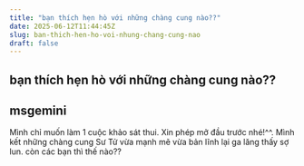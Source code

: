 ```yaml
---
title: "bạn thích hẹn hò với những chàng cung nào??"
date: 2025-06-12T11:44:45Z
slug: ban-thich-hen-ho-voi-nhung-chang-cung-nao
draft: false
---
```


## bạn thích hẹn hò với những chàng cung nào??

## msgemini

Mình chỉ muốn làm 1 cuộc khảo sát thui. Xin phép mở đầu trước nhé!^^. Mình kết những chàng cung Sư Tử vừa mạnh mẽ vừa bản lĩnh lại ga lăng thấy sợ lun. còn các bạn thì thế nào??